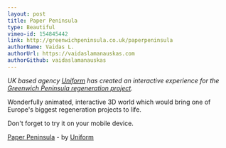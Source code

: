 ```yaml
---
layout: post
title: Paper Peninsula
type: Beautiful
vimeo-id: 154845442
link: http://greenwichpeninsula.co.uk/paperpeninsula
authorName: Vaidas L.
authorUrl: https://vaidaslamanauskas.com
authorGithub: vaidaslamanauskas
---
```


_UK based agency [Uniform](http://uniform.net) has created an interactive experience for the [Greenwich Peninsula regeneration project](http://greenwichpeninsula.co.uk)._

Wonderfully animated, interactive 3D world which would bring one of Europe's biggest regeneration projects to life.

Don't forget to try it on your mobile device.

[Paper Peninsula](http://greenwichpeninsula.co.uk/paperpeninsula) - by [Uniform](http://uniform.net)
